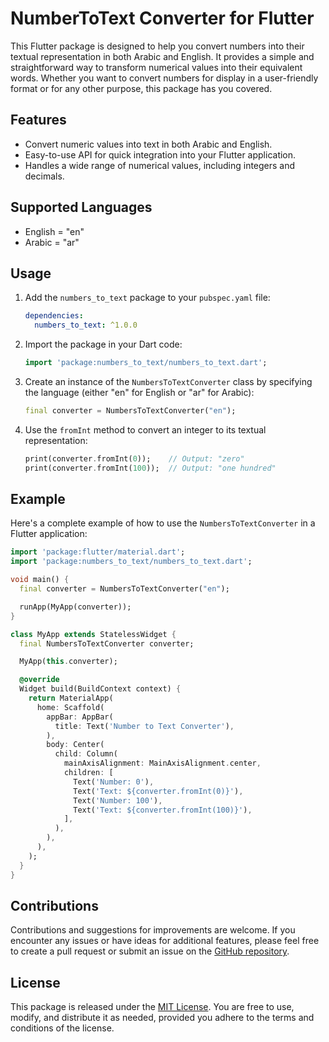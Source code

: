# NumberToText Converter for Flutter

This Flutter package is designed to help you convert numbers into their textual representation in both Arabic and English. It provides a simple and straightforward way to transform numerical values into their equivalent words. Whether you want to convert numbers for display in a user-friendly format or for any other purpose, this package has you covered.

## Features

- Convert numeric values into text in both Arabic and English.
- Easy-to-use API for quick integration into your Flutter application.
- Handles a wide range of numerical values, including integers and decimals.

## Supported Languages
- English = "en"
- Arabic = "ar"

## Usage

1. Add the `numbers_to_text` package to your `pubspec.yaml` file:

   ```yaml
   dependencies:
     numbers_to_text: ^1.0.0
   ```

2. Import the package in your Dart code:

   ```dart
   import 'package:numbers_to_text/numbers_to_text.dart';
   ```

3. Create an instance of the `NumbersToTextConverter` class by specifying the language (either "en" for English or "ar" for Arabic):

   ```dart
   final converter = NumbersToTextConverter("en");
   ```

4. Use the `fromInt` method to convert an integer to its textual representation:

   ```dart
   print(converter.fromInt(0));    // Output: "zero"
   print(converter.fromInt(100));  // Output: "one hundred"
   ```

## Example

Here's a complete example of how to use the `NumbersToTextConverter` in a Flutter application:

```dart
import 'package:flutter/material.dart';
import 'package:numbers_to_text/numbers_to_text.dart';

void main() {
  final converter = NumbersToTextConverter("en");

  runApp(MyApp(converter));
}

class MyApp extends StatelessWidget {
  final NumbersToTextConverter converter;

  MyApp(this.converter);

  @override
  Widget build(BuildContext context) {
    return MaterialApp(
      home: Scaffold(
        appBar: AppBar(
          title: Text('Number to Text Converter'),
        ),
        body: Center(
          child: Column(
            mainAxisAlignment: MainAxisAlignment.center,
            children: [
              Text('Number: 0'),
              Text('Text: ${converter.fromInt(0)}'),
              Text('Number: 100'),
              Text('Text: ${converter.fromInt(100)}'),
            ],
          ),
        ),
      ),
    );
  }
}
```

## Contributions

Contributions and suggestions for improvements are welcome. If you encounter any issues or have ideas for additional features, please feel free to create a pull request or submit an issue on the [GitHub repository](https://github.com/masreplay/numbers_to_text).

## License

This package is released under the [MIT License](LICENSE). You are free to use, modify, and distribute it as needed, provided you adhere to the terms and conditions of the license.